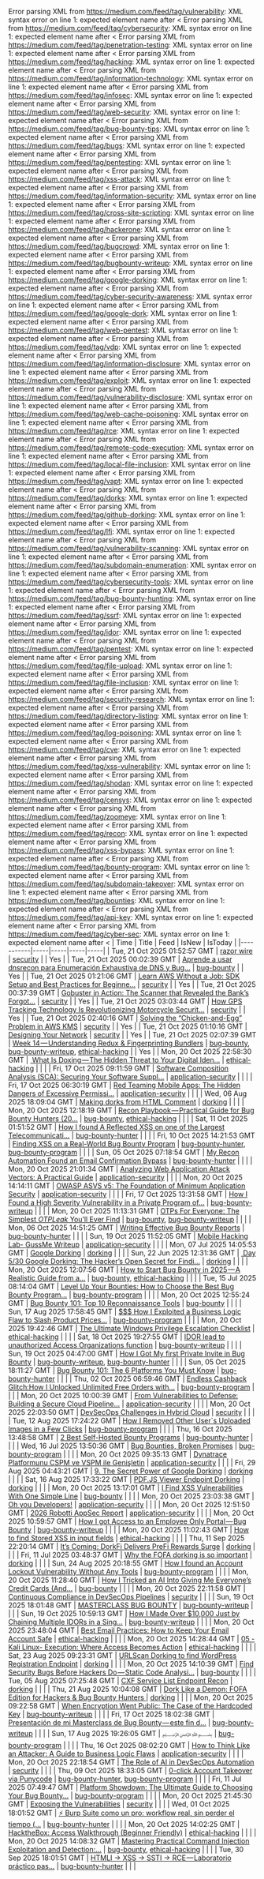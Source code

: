 Error parsing XML from https://medium.com/feed/tag/vulnerability: XML syntax error on line 1: expected element name after <
Error parsing XML from https://medium.com/feed/tag/cybersecurity: XML syntax error on line 1: expected element name after <
Error parsing XML from https://medium.com/feed/tag/penetration-testing: XML syntax error on line 1: expected element name after <
Error parsing XML from https://medium.com/feed/tag/hacking: XML syntax error on line 1: expected element name after <
Error parsing XML from https://medium.com/feed/tag/information-technology: XML syntax error on line 1: expected element name after <
Error parsing XML from https://medium.com/feed/tag/infosec: XML syntax error on line 1: expected element name after <
Error parsing XML from https://medium.com/feed/tag/web-security: XML syntax error on line 1: expected element name after <
Error parsing XML from https://medium.com/feed/tag/bug-bounty-tips: XML syntax error on line 1: expected element name after <
Error parsing XML from https://medium.com/feed/tag/bugs: XML syntax error on line 1: expected element name after <
Error parsing XML from https://medium.com/feed/tag/pentesting: XML syntax error on line 1: expected element name after <
Error parsing XML from https://medium.com/feed/tag/xss-attack: XML syntax error on line 1: expected element name after <
Error parsing XML from https://medium.com/feed/tag/information-security: XML syntax error on line 1: expected element name after <
Error parsing XML from https://medium.com/feed/tag/cross-site-scripting: XML syntax error on line 1: expected element name after <
Error parsing XML from https://medium.com/feed/tag/hackerone: XML syntax error on line 1: expected element name after <
Error parsing XML from https://medium.com/feed/tag/bugcrowd: XML syntax error on line 1: expected element name after <
Error parsing XML from https://medium.com/feed/tag/bugbounty-writeup: XML syntax error on line 1: expected element name after <
Error parsing XML from https://medium.com/feed/tag/google-dorking: XML syntax error on line 1: expected element name after <
Error parsing XML from https://medium.com/feed/tag/cyber-security-awareness: XML syntax error on line 1: expected element name after <
Error parsing XML from https://medium.com/feed/tag/google-dork: XML syntax error on line 1: expected element name after <
Error parsing XML from https://medium.com/feed/tag/web-pentest: XML syntax error on line 1: expected element name after <
Error parsing XML from https://medium.com/feed/tag/vdp: XML syntax error on line 1: expected element name after <
Error parsing XML from https://medium.com/feed/tag/information-disclosure: XML syntax error on line 1: expected element name after <
Error parsing XML from https://medium.com/feed/tag/exploit: XML syntax error on line 1: expected element name after <
Error parsing XML from https://medium.com/feed/tag/vulnerability-disclosure: XML syntax error on line 1: expected element name after <
Error parsing XML from https://medium.com/feed/tag/web-cache-poisoning: XML syntax error on line 1: expected element name after <
Error parsing XML from https://medium.com/feed/tag/rce: XML syntax error on line 1: expected element name after <
Error parsing XML from https://medium.com/feed/tag/remote-code-execution: XML syntax error on line 1: expected element name after <
Error parsing XML from https://medium.com/feed/tag/local-file-inclusion: XML syntax error on line 1: expected element name after <
Error parsing XML from https://medium.com/feed/tag/vapt: XML syntax error on line 1: expected element name after <
Error parsing XML from https://medium.com/feed/tag/dorks: XML syntax error on line 1: expected element name after <
Error parsing XML from https://medium.com/feed/tag/github-dorking: XML syntax error on line 1: expected element name after <
Error parsing XML from https://medium.com/feed/tag/lfi: XML syntax error on line 1: expected element name after <
Error parsing XML from https://medium.com/feed/tag/vulnerability-scanning: XML syntax error on line 1: expected element name after <
Error parsing XML from https://medium.com/feed/tag/subdomain-enumeration: XML syntax error on line 1: expected element name after <
Error parsing XML from https://medium.com/feed/tag/cybersecurity-tools: XML syntax error on line 1: expected element name after <
Error parsing XML from https://medium.com/feed/tag/bug-bounty-hunting: XML syntax error on line 1: expected element name after <
Error parsing XML from https://medium.com/feed/tag/ssrf: XML syntax error on line 1: expected element name after <
Error parsing XML from https://medium.com/feed/tag/idor: XML syntax error on line 1: expected element name after <
Error parsing XML from https://medium.com/feed/tag/pentest: XML syntax error on line 1: expected element name after <
Error parsing XML from https://medium.com/feed/tag/file-upload: XML syntax error on line 1: expected element name after <
Error parsing XML from https://medium.com/feed/tag/file-inclusion: XML syntax error on line 1: expected element name after <
Error parsing XML from https://medium.com/feed/tag/security-research: XML syntax error on line 1: expected element name after <
Error parsing XML from https://medium.com/feed/tag/directory-listing: XML syntax error on line 1: expected element name after <
Error parsing XML from https://medium.com/feed/tag/log-poisoning: XML syntax error on line 1: expected element name after <
Error parsing XML from https://medium.com/feed/tag/cve: XML syntax error on line 1: expected element name after <
Error parsing XML from https://medium.com/feed/tag/xss-vulnerability: XML syntax error on line 1: expected element name after <
Error parsing XML from https://medium.com/feed/tag/shodan: XML syntax error on line 1: expected element name after <
Error parsing XML from https://medium.com/feed/tag/censys: XML syntax error on line 1: expected element name after <
Error parsing XML from https://medium.com/feed/tag/zoomeye: XML syntax error on line 1: expected element name after <
Error parsing XML from https://medium.com/feed/tag/recon: XML syntax error on line 1: expected element name after <
Error parsing XML from https://medium.com/feed/tag/xss-bypass: XML syntax error on line 1: expected element name after <
Error parsing XML from https://medium.com/feed/tag/bounty-program: XML syntax error on line 1: expected element name after <
Error parsing XML from https://medium.com/feed/tag/subdomain-takeover: XML syntax error on line 1: expected element name after <
Error parsing XML from https://medium.com/feed/tag/bounties: XML syntax error on line 1: expected element name after <
Error parsing XML from https://medium.com/feed/tag/api-key: XML syntax error on line 1: expected element name after <
Error parsing XML from https://medium.com/feed/tag/cyber-sec: XML syntax error on line 1: expected element name after <
| Time | Title | Feed | IsNew | IsToday |
|-----------|-----|-----|-----|-----|
| Tue, 21 Oct 2025 01:52:57 GMT | [razor wire](https://freedium.cfd/https://medium.com/p/6059b15b8569) | [security](https://medium.com/feed/tag/security) |  | Yes |
| Tue, 21 Oct 2025 00:02:39 GMT | [Aprende a usar dnsrecon para Enumeración Exhaustiva de DNS y Bug...](https://freedium.cfd/https://medium.com/p/412f4477568d) | [bug-bounty](https://medium.com/feed/tag/bug-bounty) |  | Yes |
| Tue, 21 Oct 2025 01:21:06 GMT | [Learn AWS Without a Job: SDK Setup and Best Practices for Beginne...](https://freedium.cfd/https://medium.com/p/080b1b4fe991) | [security](https://medium.com/feed/tag/security) |  | Yes |
| Tue, 21 Oct 2025 00:37:39 GMT | [Gobuster in Action: The Scanner that Revealed the Bank’s Forgot...](https://freedium.cfd/https://medium.com/p/8c45f10ea785) | [security](https://medium.com/feed/tag/security) |  | Yes |
| Tue, 21 Oct 2025 03:03:44 GMT | [How GPS Tracking Technology Is Revolutionizing Motorcycle Securit...](https://freedium.cfd/https://medium.com/p/0315a1cb7533) | [security](https://medium.com/feed/tag/security) |  | Yes |
| Tue, 21 Oct 2025 02:40:16 GMT | [Solving the “Chicken-and-Egg” Problem in AWS KMS](https://freedium.cfd/https://medium.com/p/9961904c6af2) | [security](https://medium.com/feed/tag/security) |  | Yes |
| Tue, 21 Oct 2025 01:10:16 GMT | [Designing Your Network](https://freedium.cfd/https://medium.com/p/226b1f142eaa) | [security](https://medium.com/feed/tag/security) |  | Yes |
| Tue, 21 Oct 2025 02:07:39 GMT | [Week 14 — Understanding Redux & Fingerprinting Bundlers](https://freedium.cfd/https://medium.com/p/cdba4a83fc7e) | [bug-bounty](https://medium.com/feed/tag/bug-bounty), [bug-bounty-writeup](https://medium.com/feed/tag/bug-bounty-writeup), [ethical-hacking](https://medium.com/feed/tag/ethical-hacking) |  | Yes |
| Mon, 20 Oct 2025 22:58:30 GMT | [️ What Is Doxing — The Hidden Threat to Your Digital Iden...](https://freedium.cfd/https://medium.com/p/ea26c0eca942) | [ethical-hacking](https://medium.com/feed/tag/ethical-hacking) |  |  |
| Fri, 17 Oct 2025 09:11:59 GMT | [Software Composition Analysis (SCA): Securing Your Software Suppl...](https://freedium.cfd/https://medium.com/p/6d610f27a85b) | [application-security](https://medium.com/feed/tag/application-security) |  |  |
| Fri, 17 Oct 2025 06:30:19 GMT | [Red Teaming Mobile Apps: The Hidden Dangers of Excessive Permissi...](https://freedium.cfd/https://medium.com/p/11f46e0fbb41) | [application-security](https://medium.com/feed/tag/application-security) |  |  |
| Wed, 06 Aug 2025 18:09:04 GMT | [Making dorks from HTML Comment](https://freedium.cfd/https://medium.com/p/b4794b54d596) | [dorking](https://medium.com/feed/tag/dorking) |  |  |
| Mon, 20 Oct 2025 12:18:19 GMT | [Recon Playbook — Practical Guide for Bug Bounty Hunters (20...](https://freedium.cfd/https://medium.com/p/d13f6f014221) | [bug-bounty](https://medium.com/feed/tag/bug-bounty), [ethical-hacking](https://medium.com/feed/tag/ethical-hacking) |  |  |
| Sat, 11 Oct 2025 01:51:52 GMT | [How I found A Reflected XSS on one of the Largest Telecommunicati...](https://freedium.cfd/https://medium.com/p/755bc1c465d3) | [bug-bounty-hunter](https://medium.com/feed/tag/bug-bounty-hunter) |  |  |
| Fri, 10 Oct 2025 14:21:53 GMT | [Finding XSS on a Real-World Bug Bounty Program](https://freedium.cfd/https://medium.com/p/d718335bcb30) | [bug-bounty-hunter](https://medium.com/feed/tag/bug-bounty-hunter), [bug-bounty-program](https://medium.com/feed/tag/bug-bounty-program) |  |  |
| Sun, 05 Oct 2025 07:18:54 GMT | [My Recon Automation Found an Email Confirmation Bypass](https://freedium.cfd/https://medium.com/p/c3c7c337f8a9) | [bug-bounty-hunter](https://medium.com/feed/tag/bug-bounty-hunter) |  |  |
| Mon, 20 Oct 2025 21:01:34 GMT | [Analyzing Web Application Attack Vectors: A Practical Guide](https://freedium.cfd/https://medium.com/p/3f2ae22d802a) | [application-security](https://medium.com/feed/tag/application-security) |  |  |
| Mon, 20 Oct 2025 14:14:11 GMT | [ OWASP ASVS v5: The Foundation of Minimum Application Security](https://freedium.cfd/https://medium.com/p/23c788645bda) | [application-security](https://medium.com/feed/tag/application-security) |  |  |
| Fri, 17 Oct 2025 13:31:58 GMT | [How I Found a High Severity Vulnerability in a Private Program of...](https://freedium.cfd/https://medium.com/p/bd480536114f) | [bug-bounty-writeup](https://medium.com/feed/tag/bug-bounty-writeup) |  |  |
| Mon, 20 Oct 2025 11:13:31 GMT | [OTPs For Everyone: The Simplest $OTP Leak$ You’ll Ever Find](https://freedium.cfd/https://medium.com/p/5ff2d7d9c812) | [bug-bounty](https://medium.com/feed/tag/bug-bounty), [bug-bounty-writeup](https://medium.com/feed/tag/bug-bounty-writeup) |  |  |
| Mon, 06 Oct 2025 14:51:25 GMT | [Writing Effective Bug Bounty Reports](https://freedium.cfd/https://medium.com/p/9e71f6b8706c) | [bug-bounty-hunter](https://medium.com/feed/tag/bug-bounty-hunter) |  |  |
| Sun, 19 Oct 2025 11:52:05 GMT | [Mobile Hacking Lab- GussMe Writeup](https://freedium.cfd/https://medium.com/p/cc077d4ccec7) | [application-security](https://medium.com/feed/tag/application-security) |  |  |
| Mon, 07 Jul 2025 14:05:53 GMT | [Google Dorking](https://freedium.cfd/https://medium.com/p/435f81cbf592) | [dorking](https://medium.com/feed/tag/dorking) |  |  |
| Sun, 22 Jun 2025 12:31:36 GMT | [️ Day 5/30 Google Dorking: The Hacker’s Open Secret for Findi...](https://freedium.cfd/https://medium.com/p/f6d11d586884) | [dorking](https://medium.com/feed/tag/dorking) |  |  |
| Mon, 20 Oct 2025 12:07:56 GMT | [ How to Start Bug Bounty in 2025 — A Realistic Guide from a...](https://freedium.cfd/https://medium.com/p/c34a920a1554) | [bug-bounty](https://medium.com/feed/tag/bug-bounty), [ethical-hacking](https://medium.com/feed/tag/ethical-hacking) |  |  |
| Tue, 15 Jul 2025 08:14:04 GMT | [Level Up Your Bounties: How to Choose the Best Bug Bounty Program...](https://freedium.cfd/https://medium.com/p/18cdaf61cdcb) | [bug-bounty-program](https://medium.com/feed/tag/bug-bounty-program) |  |  |
| Mon, 20 Oct 2025 12:55:24 GMT | [Bug Bounty 101: Top 10 Reconnaissance Tools](https://freedium.cfd/https://medium.com/p/70ecba86c5f3) | [bug-bounty](https://medium.com/feed/tag/bug-bounty) |  |  |
| Sun, 17 Aug 2025 17:58:45 GMT | [$$$ How I Exploited a Business Logic Flaw to Slash Product Prices...](https://freedium.cfd/https://medium.com/p/64cd1d445d17) | [bug-bounty-program](https://medium.com/feed/tag/bug-bounty-program) |  |  |
| Mon, 20 Oct 2025 19:42:46 GMT | [The Ultimate Windows Privilege Escalation Checklist](https://freedium.cfd/https://medium.com/p/3f4c211e59a8) | [ethical-hacking](https://medium.com/feed/tag/ethical-hacking) |  |  |
| Sat, 18 Oct 2025 19:27:55 GMT | [IDOR lead to unauthorized Access Organizations function](https://freedium.cfd/https://medium.com/p/0dc707011dd1) | [bug-bounty-writeup](https://medium.com/feed/tag/bug-bounty-writeup) |  |  |
| Sun, 19 Oct 2025 04:47:00 GMT | [How I Got My first Private Invite in Bug Bounty](https://freedium.cfd/https://medium.com/p/f51ea01e03a7) | [bug-bounty-writeup](https://medium.com/feed/tag/bug-bounty-writeup), [bug-bounty-hunter](https://medium.com/feed/tag/bug-bounty-hunter) |  |  |
| Sun, 05 Oct 2025 18:11:27 GMT | [Bug Bounty 101: The 6 Platforms You Must Know](https://freedium.cfd/https://medium.com/p/d401b8485009) | [bug-bounty-hunter](https://medium.com/feed/tag/bug-bounty-hunter) |  |  |
| Thu, 02 Oct 2025 06:59:46 GMT | [Endless Cashback Glitch:How I Unlocked Unlimited Free Orders with...](https://freedium.cfd/https://medium.com/p/d150c5db0a92) | [bug-bounty-program](https://medium.com/feed/tag/bug-bounty-program) |  |  |
| Mon, 20 Oct 2025 10:00:39 GMT | [From Vulnerabilities to Defense: Building a Secure Cloud Pipeline...](https://freedium.cfd/https://medium.com/p/f404590a6018) | [application-security](https://medium.com/feed/tag/application-security) |  |  |
| Mon, 20 Oct 2025 22:03:50 GMT | [DevSecOps Challenges in Hybrid Cloud](https://freedium.cfd/https://medium.com/p/dd00cba653bc) | [security](https://medium.com/feed/tag/security) |  |  |
| Tue, 12 Aug 2025 17:24:22 GMT | [How I Removed Other User`s Uploaded Images in a Few Clicks](https://freedium.cfd/https://medium.com/p/fdeb6355458b) | [bug-bounty-program](https://medium.com/feed/tag/bug-bounty-program) |  |  |
| Thu, 16 Oct 2025 13:48:58 GMT | [2 Best Self-Hosted Bounty Programs](https://freedium.cfd/https://medium.com/p/8769ba40b85a) | [bug-bounty-hunter](https://medium.com/feed/tag/bug-bounty-hunter) |  |  |
| Wed, 16 Jul 2025 13:50:36 GMT | [Bug Bounties, Broken Promises](https://freedium.cfd/https://medium.com/p/a19557db0aaa) | [bug-bounty-program](https://medium.com/feed/tag/bug-bounty-program) |  |  |
| Mon, 20 Oct 2025 09:35:13 GMT | [Dynatrace Platformunu CSPM ve VSPM ile Genişletin](https://freedium.cfd/https://medium.com/p/2387f1569593) | [application-security](https://medium.com/feed/tag/application-security) |  |  |
| Fri, 29 Aug 2025 04:43:21 GMT | [9. The Secret Power of Google Dorking](https://freedium.cfd/https://medium.com/p/736325566220) | [dorking](https://medium.com/feed/tag/dorking) |  |  |
| Sat, 16 Aug 2025 17:33:22 GMT | [PDF.JS Viewer Endpoint Dorking](https://freedium.cfd/https://medium.com/p/03e3a68e0acf) | [dorking](https://medium.com/feed/tag/dorking) |  |  |
| Mon, 20 Oct 2025 13:17:01 GMT | [I Find XSS Vulnerabilities With One Simple Line](https://freedium.cfd/https://medium.com/p/d3c3d1df3409) | [bug-bounty](https://medium.com/feed/tag/bug-bounty) |  |  |
| Mon, 20 Oct 2025 23:03:38 GMT | [Oh you Developers!](https://freedium.cfd/https://medium.com/p/52814599e157) | [application-security](https://medium.com/feed/tag/application-security) |  |  |
| Mon, 20 Oct 2025 12:51:50 GMT | [2026 Robotti AppSec Report](https://freedium.cfd/https://medium.com/p/af9fcc7d30f7) | [application-security](https://medium.com/feed/tag/application-security) |  |  |
| Mon, 20 Oct 2025 10:59:57 GMT | [How I got Access to an Employee Only Portal — Bug Bounty](https://freedium.cfd/https://medium.com/p/3e1cbc940b4f) | [bug-bounty-writeup](https://medium.com/feed/tag/bug-bounty-writeup) |  |  |
| Mon, 20 Oct 2025 11:02:43 GMT | [How to find Stored XSS in input fields](https://freedium.cfd/https://medium.com/p/89ff0ceba667) | [ethical-hacking](https://medium.com/feed/tag/ethical-hacking) |  |  |
| Thu, 11 Sep 2025 22:20:14 GMT | [It’s Coming: DorkFi Delivers PreFi Rewards Surge](https://freedium.cfd/https://medium.com/p/3634e5bfec7c) | [dorking](https://medium.com/feed/tag/dorking) |  |  |
| Fri, 11 Jul 2025 03:48:37 GMT | [Why the FOFA dorking is so important](https://freedium.cfd/https://medium.com/p/cdfc510ac976) | [dorking](https://medium.com/feed/tag/dorking) |  |  |
| Sun, 24 Aug 2025 20:18:55 GMT | [How I found an Account Lockout Vulnerability Without Any Tools](https://freedium.cfd/https://medium.com/p/f52cbcd58730) | [bug-bounty-program](https://medium.com/feed/tag/bug-bounty-program) |  |  |
| Mon, 20 Oct 2025 11:28:40 GMT | [How I Tricked an AI Into Giving Me Everyone’s Credit Cards (And...](https://freedium.cfd/https://medium.com/p/c8b714ca294f) | [bug-bounty](https://medium.com/feed/tag/bug-bounty) |  |  |
| Mon, 20 Oct 2025 22:11:58 GMT | [Continuous Compliance in DevSecOps Pipelines](https://freedium.cfd/https://medium.com/p/80ffb5565219) | [security](https://medium.com/feed/tag/security) |  |  |
| Sun, 19 Oct 2025 18:01:48 GMT | [MASTERCLASS BUG BOUNTY](https://freedium.cfd/https://medium.com/p/6476ae69f1e4) | [bug-bounty-writeup](https://medium.com/feed/tag/bug-bounty-writeup) |  |  |
| Sun, 19 Oct 2025 10:59:13 GMT | [How I Made Over $10,000 Just by Chaining Multiple IDORs in a Sing...](https://freedium.cfd/https://medium.com/p/4d425a15aa37) | [bug-bounty-writeup](https://medium.com/feed/tag/bug-bounty-writeup) |  |  |
| Mon, 20 Oct 2025 23:48:04 GMT | [ Best Email Practices: How to Keep Your Email Account Safe](https://freedium.cfd/https://medium.com/p/c179dcecb0d3) | [ethical-hacking](https://medium.com/feed/tag/ethical-hacking) |  |  |
| Mon, 20 Oct 2025 14:28:44 GMT | [05 -Kali Linux- Execution: Where Access Becomes Action](https://freedium.cfd/https://medium.com/p/1f46f92c4572) | [ethical-hacking](https://medium.com/feed/tag/ethical-hacking) |  |  |
| Sat, 23 Aug 2025 09:23:31 GMT | [URLScan Dorking to find WordPress Registration Endpoint](https://freedium.cfd/https://medium.com/p/f005884786d0) | [dorking](https://medium.com/feed/tag/dorking) |  |  |
| Mon, 20 Oct 2025 14:10:39 GMT | [ Find Security Bugs Before Hackers Do — Static Code Analysi...](https://freedium.cfd/https://medium.com/p/b26dcf0c515c) | [bug-bounty](https://medium.com/feed/tag/bug-bounty) |  |  |
| Tue, 05 Aug 2025 07:25:48 GMT | [CXF Service List Endpoint Recon](https://freedium.cfd/https://medium.com/p/de898ff3b03a) | [dorking](https://medium.com/feed/tag/dorking) |  |  |
| Thu, 21 Aug 2025 10:04:08 GMT | [Dork Like a Demon: FOFA Edition for Hackers & Bug Bounty Hunters ](https://freedium.cfd/https://medium.com/p/a81f154d51d5) | [dorking](https://medium.com/feed/tag/dorking) |  |  |
| Mon, 20 Oct 2025 09:22:58 GMT | [When Encryption Went Public: The Case of the Hardcoded Key](https://freedium.cfd/https://medium.com/p/d711cdd836fb) | [bug-bounty-writeup](https://medium.com/feed/tag/bug-bounty-writeup) |  |  |
| Fri, 17 Oct 2025 18:02:38 GMT | [ Presentación de mi Masterclass de Bug Bounty — este fin d...](https://freedium.cfd/https://medium.com/p/4327b9953240) | [bug-bounty-writeup](https://medium.com/feed/tag/bug-bounty-writeup) |  |  |
| Sun, 17 Aug 2025 19:26:05 GMT | [﷽](https://freedium.cfd/https://medium.com/p/b3205aa78fbb) | [bug-bounty-program](https://medium.com/feed/tag/bug-bounty-program) |  |  |
| Thu, 16 Oct 2025 08:02:20 GMT | [How to Think Like an Attacker: A Guide to Business Logic Flaws](https://freedium.cfd/https://medium.com/p/0218a2b778d0) | [application-security](https://medium.com/feed/tag/application-security) |  |  |
| Mon, 20 Oct 2025 22:18:54 GMT | [The Role of AI in DevSecOps Automation](https://freedium.cfd/https://medium.com/p/1dcc643088b3) | [security](https://medium.com/feed/tag/security) |  |  |
| Thu, 09 Oct 2025 18:33:05 GMT | [0-click Account Takeover via Punycode](https://freedium.cfd/https://medium.com/p/39b9a5cfbfb1) | [bug-bounty-hunter](https://medium.com/feed/tag/bug-bounty-hunter), [bug-bounty-program](https://medium.com/feed/tag/bug-bounty-program) |  |  |
| Fri, 11 Jul 2025 07:49:47 GMT | [Platform Showdown: The Ultimate Guide to Choosing Your Bug Bounty...](https://freedium.cfd/https://medium.com/p/64ea085ae800) | [bug-bounty-program](https://medium.com/feed/tag/bug-bounty-program) |  |  |
| Mon, 20 Oct 2025 21:45:30 GMT | [Exposing the Vulnerabilities](https://freedium.cfd/https://medium.com/p/9fd936d10689) | [security](https://medium.com/feed/tag/security) |  |  |
| Wed, 01 Oct 2025 18:01:52 GMT | [⚡ Burp Suite como un pro: workflow real, sin perder el tiempo (...](https://freedium.cfd/https://medium.com/p/db2429b15954) | [bug-bounty-hunter](https://medium.com/feed/tag/bug-bounty-hunter) |  |  |
| Mon, 20 Oct 2025 14:02:25 GMT | [HacktheBox: Access Walkthrough (Beginner Friendly)](https://freedium.cfd/https://medium.com/p/4c4533932709) | [ethical-hacking](https://medium.com/feed/tag/ethical-hacking) |  |  |
| Mon, 20 Oct 2025 14:08:32 GMT | [Mastering Practical Command Injection Exploitation and Detection:...](https://freedium.cfd/https://medium.com/p/0d0576d25139) | [bug-bounty](https://medium.com/feed/tag/bug-bounty), [ethical-hacking](https://medium.com/feed/tag/ethical-hacking) |  |  |
| Tue, 30 Sep 2025 18:01:51 GMT | [ HTMLI → XSS → SSTI → RCE — Laboratorio práctico pas...](https://freedium.cfd/https://medium.com/p/edd26e47ffdd) | [bug-bounty-hunter](https://medium.com/feed/tag/bug-bounty-hunter) |  |  |
